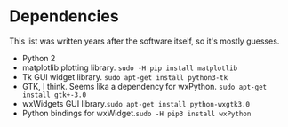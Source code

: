 # Dependencies

This list was written years after the software itself, so it's mostly guesses.

- Python 2
- matplotlib plotting library. `sudo -H pip install matplotlib`
- Tk GUI widget library. `sudo apt-get install python3-tk`
- GTK, I think. Seems lika a dependency for wxPython. `sudo apt-get install gtk+-3.0`
- wxWidgets GUI library.`sudo apt-get install python-wxgtk3.0`
- Python bindings for wxWidget.`sudo -H pip3 install wxPython`
